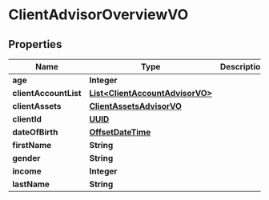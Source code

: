 
# ClientAdvisorOverviewVO

## Properties
Name | Type | Description | Notes
------------ | ------------- | ------------- | -------------
**age** | **Integer** |  |  [optional]
**clientAccountList** | [**List&lt;ClientAccountAdvisorVO&gt;**](ClientAccountAdvisorVO.md) |  |  [optional]
**clientAssets** | [**ClientAssetsAdvisorVO**](ClientAssetsAdvisorVO.md) |  |  [optional]
**clientId** | [**UUID**](UUID.md) |  |  [optional]
**dateOfBirth** | [**OffsetDateTime**](OffsetDateTime.md) |  |  [optional]
**firstName** | **String** |  |  [optional]
**gender** | **String** |  |  [optional]
**income** | **Integer** |  |  [optional]
**lastName** | **String** |  |  [optional]



